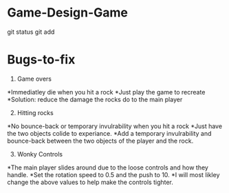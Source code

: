 # Game-Design-Game 

git status
git add 
# Bugs-to-fix
1. Game overs

*Immediatley die when you hit a rock
*Just play the game to recreate
*Solution: reduce the damage the rocks do to the main player

2. Hitting rocks

*No bounce-back or temporary invulrability when you hit a rock
*Just have the two objects colide to experiance.
*Add a temporary invulrability and bounce-back between the two objects of the player and the rock.

3. Wonky Controls
 
*The main player slides around due to the loose controls and how they handle.
*Set the rotation speed to 0.5 and the push to 10.
*I will most likley change the above values to help make the controls tighter.


